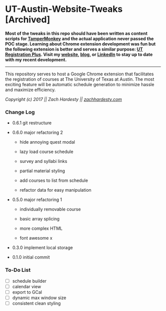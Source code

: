 # UT-Austin-Website-Tweaks [Archived]

**Most of the tweaks in this repo should have been written as content scripts for
[TamperMonkey](https://tampermonkey.net/) and the actual application never passed the POC stage.
Learning about Chrome extension development was fun but the following extension is better and serves
a similar purpose: [UT Registration Plus](https://github.com/sghsri/UT-Registration-Plus). Visit my
[website](https://zachhardesty.com), [blog](https://zachhardesty.com/blog), or [LinkedIn](https://www.linkedin.com/in/zachhardesty7/) to stay up to date with my recent development.**

---

This repository serves to host a Google Chrome extension that facilitates the registration of courses at The University of Texas at Austin. The most exciting feature will be automatic schedule generation to minimize hassle and maximize efficiency.

*Copyright (c) 2017 || Zach Hardesty ||  [zachhardesty.com](http://zachhardesty.com)*


### Change Log

- 0.6.1 git restructure

- 0.6.0 major refactoring 2

	- hide annoying quest modal

	- lazy load course schedule

	- survey and syllabi links

	- partial material styling

	- add courses to list from schedule

	- refactor data for easy manipulation

- 0.5.0 major refactoring 1

	- individually removable course

	- basic array splicing

	- more complex HTML

	- font awesome x

- 0.3.0 implement local storage

- 0.1.0 initial commit


### To-Do List


- [ ] schedule builder
- [ ] calendar view
- [ ] export to GCal
- [ ] dynamic max window size
- [ ] consistent clean styling

